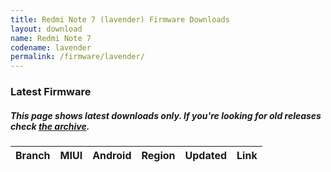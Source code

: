 ```yaml
---
title: Redmi Note 7 (lavender) Firmware Downloads
layout: download
name: Redmi Note 7
codename: lavender
permalink: /firmware/lavender/
---
```


### Latest Firmware
##### This page shows latest downloads only. If you're looking for old releases check [the archive](/archive/firmware/lavender/).

<div class="table-responsive-md" id="table-wrapper">
<table id="firmware" class="compact table table-striped table-hover table-sm">
    <thead class="thead-dark">
        <tr>
            <th>Branch</th>
            <th>MIUI</th>
            <th>Android</th>
            <th>Region</th>
            <th>Updated</th>
            <th>Link</th>
        </tr>
    </thead>
    <script>loadFirmwareDownloads('lavender', 'latest')</script>
</table>
</div>

